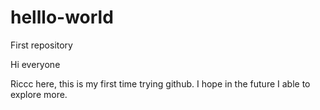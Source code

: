# helllo-world
First repository

Hi everyone 

Riccc here, this is my first time trying github.
I hope in the future I able to explore more. 
